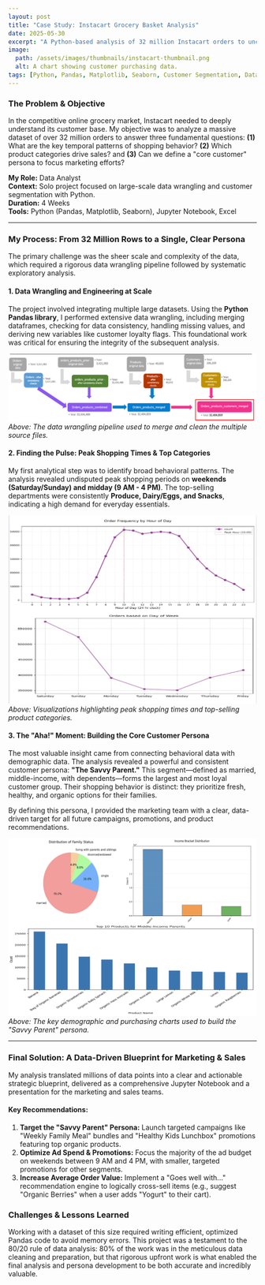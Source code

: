 ```yaml
---
layout: post
title: "Case Study: Instacart Grocery Basket Analysis"
date: 2025-05-30
excerpt: "A Python-based analysis of 32 million Instacart orders to uncover customer purchasing patterns and develop a core customer persona for targeted marketing."
image:
  path: /assets/images/thumbnails/instacart-thumbnail.png
  alt: A chart showing customer purchasing data.
tags: [Python, Pandas, Matplotlib, Seaborn, Customer Segmentation, Data Wrangling]
---
```


### The Problem & Objective
In the competitive online grocery market, Instacart needed to deeply understand its customer base. My objective was to analyze a massive dataset of over 32 million orders to answer three fundamental questions: **(1)** What are the key temporal patterns of shopping behavior? **(2)** Which product categories drive sales? and **(3)** Can we define a "core customer" persona to focus marketing efforts?

**My Role:** Data Analyst  
**Context:** Solo project focused on large-scale data wrangling and customer segmentation with Python.  
**Duration:** 4 Weeks  
**Tools:** Python (Pandas, Matplotlib, Seaborn), Jupyter Notebook, Excel

---

### My Process: From 32 Million Rows to a Single, Clear Persona

The primary challenge was the sheer scale and complexity of the data, which required a rigorous data wrangling pipeline followed by systematic exploratory analysis.

#### 1. Data Wrangling and Engineering at Scale
The project involved integrating multiple large datasets. Using the **Python Pandas library**, I performed extensive data wrangling, including merging dataframes, checking for data consistency, handling missing values, and deriving new variables like customer loyalty flags. This foundational work was critical for ensuring the integrity of the subsequent analysis.

<!-- ACTION: Place your "Population Flow" diagram in /assets/images/ and name it instacart-data-flow.png -->
![A diagram showing the data wrangling and integration process for the Instacart datasets](/assets/images/instacart-data-flow.png)
*Above: The data wrangling pipeline used to merge and clean the multiple source files.*

#### 2. Finding the Pulse: Peak Shopping Times & Top Categories
My first analytical step was to identify broad behavioral patterns. The analysis revealed undisputed peak shopping periods on **weekends (Saturday/Sunday) and midday (9 AM - 4 PM)**. The top-selling departments were consistently **Produce, Dairy/Eggs, and Snacks**, indicating a high demand for everyday essentials.

<!-- ACTION: Place your dashboard view of the two charts in /assets/images/ -->
![A side-by-side view of charts showing peak shopping days and top product departments](/assets/images/instacart-peak-times.png)
*Above: Visualizations highlighting peak shopping times and top-selling product categories.*

#### 3. The "Aha!" Moment: Building the Core Customer Persona
The most valuable insight came from connecting behavioral data with demographic data. The analysis revealed a powerful and consistent customer persona: **"The Savvy Parent."** This segment—defined as married, middle-income, with dependents—forms the largest and most loyal customer group. Their shopping behavior is distinct: they prioritize fresh, healthy, and organic options for their families.

By defining this persona, I provided the marketing team with a clear, data-driven target for all future campaigns, promotions, and product recommendations.

<!-- ACTION: Place your composite image of the three persona charts in /assets/images/ -->
![A composite image of charts showing family status, income, and top products for the 'Savvy Parent' persona](/assets/images/instacart-persona-charts.png)
*Above: The key demographic and purchasing charts used to build the "Savvy Parent" persona.*

---

### Final Solution: A Data-Driven Blueprint for Marketing & Sales

My analysis translated millions of data points into a clear and actionable strategic blueprint, delivered as a comprehensive Jupyter Notebook and a presentation for the marketing and sales teams.

#### Key Recommendations:
1.  **Target the "Savvy Parent" Persona:** Launch targeted campaigns like "Weekly Family Meal" bundles and "Healthy Kids Lunchbox" promotions featuring top organic products.
2.  **Optimize Ad Spend & Promotions:** Focus the majority of the ad budget on weekends between 9 AM and 4 PM, with smaller, targeted promotions for other segments.
3.  **Increase Average Order Value:** Implement a "Goes well with..." recommendation engine to logically cross-sell items (e.g., suggest "Organic Berries" when a user adds "Yogurt" to their cart).

### Challenges & Lessons Learned
Working with a dataset of this size required writing efficient, optimized Pandas code to avoid memory errors. This project was a testament to the 80/20 rule of data analysis: 80% of the work was in the meticulous data cleaning and preparation, but that rigorous upfront work is what enabled the final analysis and persona development to be both accurate and incredibly valuable.
